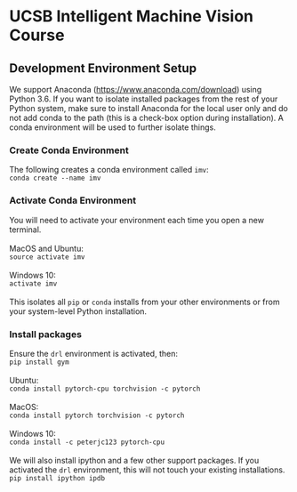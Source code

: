 # UCSB Intelligent Machine Vision Course 

## Development Environment Setup

We support Anaconda (https://www.anaconda.com/download) using Python 3.6. If you want to isolate installed packages from the rest of your Python system, make sure to install Anaconda for the local user only and do not add conda to the path (this is a check-box option during installation). A conda environment will be used to further isolate things.

### Create Conda Environment
The following creates a conda environment called `imv`:<br>
`conda create --name imv`<br>


### Activate Conda Environment
You will need to activate your environment each time you open a new terminal.<br>
<br>
MacOS and Ubuntu:<br>
`source activate imv`<br>
<br>
Windows 10:<br>
`activate imv`<br>
<br>
This isolates all `pip` or `conda` installs from your other environments or from your system-level Python installation.

### Install packages
Ensure the `drl` environment is activated, then:<br>
`pip install gym`<br>
<br>
Ubuntu:<br>
`conda install pytorch-cpu torchvision -c pytorch`<br>
<br>
MacOS:<br>
`conda install pytorch torchvision -c pytorch`<br> 
<br>
Windows 10:<br>
`conda install -c peterjc123 pytorch-cpu`<br>
<br>
We will also install ipython and a few other support packages. If you activated the `drl` environment, this will not touch your existing installations.<br>
`pip install ipython ipdb`
